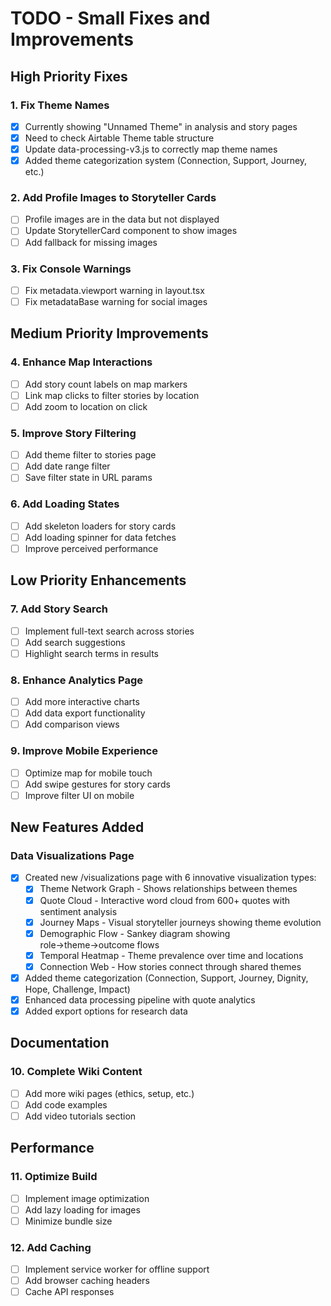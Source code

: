 # TODO - Small Fixes and Improvements

## High Priority Fixes

### 1. Fix Theme Names
- [x] Currently showing "Unnamed Theme" in analysis and story pages
- [x] Need to check Airtable Theme table structure
- [x] Update data-processing-v3.js to correctly map theme names
- [x] Added theme categorization system (Connection, Support, Journey, etc.)

### 2. Add Profile Images to Storyteller Cards
- [ ] Profile images are in the data but not displayed
- [ ] Update StorytellerCard component to show images
- [ ] Add fallback for missing images

### 3. Fix Console Warnings
- [ ] Fix metadata.viewport warning in layout.tsx
- [ ] Fix metadataBase warning for social images

## Medium Priority Improvements

### 4. Enhance Map Interactions
- [ ] Add story count labels on map markers
- [ ] Link map clicks to filter stories by location
- [ ] Add zoom to location on click

### 5. Improve Story Filtering
- [ ] Add theme filter to stories page
- [ ] Add date range filter
- [ ] Save filter state in URL params

### 6. Add Loading States
- [ ] Add skeleton loaders for story cards
- [ ] Add loading spinner for data fetches
- [ ] Improve perceived performance

## Low Priority Enhancements

### 7. Add Story Search
- [ ] Implement full-text search across stories
- [ ] Add search suggestions
- [ ] Highlight search terms in results

### 8. Enhance Analytics Page
- [ ] Add more interactive charts
- [ ] Add data export functionality
- [ ] Add comparison views

### 9. Improve Mobile Experience
- [ ] Optimize map for mobile touch
- [ ] Add swipe gestures for story cards
- [ ] Improve filter UI on mobile

## New Features Added

### Data Visualizations Page
- [x] Created new /visualizations page with 6 innovative visualization types:
  - [x] Theme Network Graph - Shows relationships between themes
  - [x] Quote Cloud - Interactive word cloud from 600+ quotes with sentiment analysis
  - [x] Journey Maps - Visual storyteller journeys showing theme evolution
  - [x] Demographic Flow - Sankey diagram showing role→theme→outcome flows
  - [x] Temporal Heatmap - Theme prevalence over time and locations
  - [x] Connection Web - How stories connect through shared themes
- [x] Added theme categorization (Connection, Support, Journey, Dignity, Hope, Challenge, Impact)
- [x] Enhanced data processing pipeline with quote analytics
- [x] Added export options for research data

## Documentation

### 10. Complete Wiki Content
- [ ] Add more wiki pages (ethics, setup, etc.)
- [ ] Add code examples
- [ ] Add video tutorials section

## Performance

### 11. Optimize Build
- [ ] Implement image optimization
- [ ] Add lazy loading for images
- [ ] Minimize bundle size

### 12. Add Caching
- [ ] Implement service worker for offline support
- [ ] Add browser caching headers
- [ ] Cache API responses